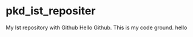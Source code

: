 # pkd_ist_repositer
My Ist repository with Github
Hello Github. This is my code ground.
hello
<div bgcolor="#ffffff">
</div>
